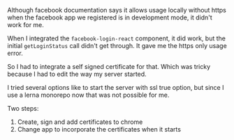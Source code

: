 

Although facebook documentation says it allows usage locally without https when 
the facebook app we registered is in development mode, it didn't work for me.

When I integrated the `facebook-login-react` component, it did work, but the initial `getLoginStatus` call didn't 
get through. It gave me the https only usage error.

So I had to integrate a self signed certificate for that. Which was tricky because I had to edit the way my server
started.

I tried several options like to start the server with ssl true option, but since I use a lerna monorepo now that was not possible for me.

Two steps:
1. Create, sign and add certificates to chrome
2. Change app to incorporate the certificates when it starts


 
